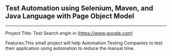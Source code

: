 Test Automation using **Selenium**, **Maven**, and **Java Language** with **Page Object Model** 
---
---
Project Title: Test Search engin in (https://www.google.com)

Features:This small project will help Automation Testing Companies to test their application using automation to reduce the manual time.


